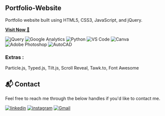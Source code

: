 ## Portfolio-Website
Portfolio website built using HTML5, CSS3, JavaScript, and jQuery.

<a href="https://[GANTI_DENGAN_URL_PORTFOLIO_ANDA]" target="_blank">**Visit Now** 🚀</a>

<img alt="jQuery" src="https://img.shields.io/badge/jquery-%230769AD.svg?style=for-the-badge&logo=jquery&logoColor=white"/>
<img alt="Google Analytics" src="https://img.shields.io/badge/Google%20Analytics-E37400?style=for-the-badge&logo=google-analytics&logoColor=white"/>
<img alt="Python" src="https://img.shields.io/badge/Python-3670A0?style=for-the-badge&logo=python&logoColor=ffdd54"/>
<img alt="VS Code" src="https://img.shields.io/badge/VS%20Code-007ACC?style=for-the-badge&logo=visual-studio-code&logoColor=white"/>
<img alt="Canva" src="https://img.shields.io/badge/Canva-00C4CC?style=for-the-badge&logo=canva&logoColor=white"/>
<img alt="Adobe Photoshop" src="https://img.shields.io/badge/Adobe%20Photoshop-31A8FF?style=for-the-badge&logo=adobe-photoshop&logoColor=white"/>
<img alt="AutoCAD" src="https://img.shields.io/badge/AutoCAD-2F302F?style=for-the-badge&logo=autodesk&logoColor=white"/>

### Extras : 
Particle.js, Typed.js, Tilt.js, Scroll Reveal, Tawk.to, Font Awesome

<h2>📬 Contact</h2>

Feel free to reach me through the below handles if you'd like to contact me.

[![linkedin](https://img.shields.io/badge/LinkedIn-0077B5?style=for-the-badge&logo=linkedin&logoColor=white)](https://www.linkedin.com/in/muhamad-imam-fahurrozi-424789255)
[![instagram](https://img.shields.io/badge/Instagram-E4405F?style=for-the-badge&logo=instagram&logoColor=white)](https://www.instagram.com/muhamadimamfa)
[![Gmail](https://img.shields.io/badge/Gmail-D14836?style=for-the-badge&logo=gmail&logoColor=white)](mailto:imamfahurrozi@gmail.com)
